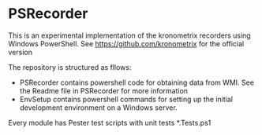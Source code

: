 # PSRecorder

This is an experimental implementation of the kronometrix recorders using Windows PowerShell. 
See https://github.com/kronometrix for the official version

The repository is structured as fllows: 
- PSRecorder contains powershell code for obtaining data from WMI. See the Readme file in PSRecorder for more information
- EnvSetup contains powershell commands for setting up the initial development environment on a Windows server.

Every module has Pester test scripts with unit tests *.Tests.ps1 
